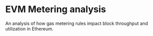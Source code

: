 # EVM Metering analysis

An analysis of how gas metering rules impact block throughput and utilization in Ethereum.
